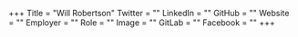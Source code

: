 +++
Title = "Will Robertson"
Twitter = ""
LinkedIn = ""
GitHub = ""
Website = ""
Employer = ""
Role = ""
Image = ""
GitLab = ""
Facebook = ""
+++
